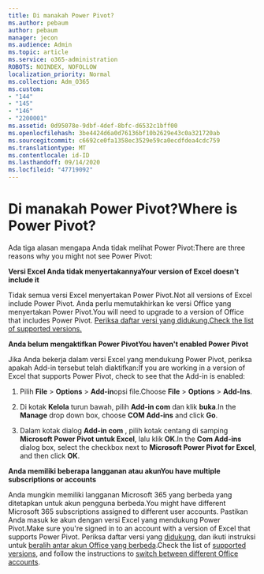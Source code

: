 ```yaml
---
title: Di manakah Power Pivot?
ms.author: pebaum
author: pebaum
manager: jecon
ms.audience: Admin
ms.topic: article
ms.service: o365-administration
ROBOTS: NOINDEX, NOFOLLOW
localization_priority: Normal
ms.collection: Adm_O365
ms.custom:
- "144"
- "145"
- "146"
- "2200001"
ms.assetid: 0d95078e-9dbf-4def-8bfc-d6532c1bff00
ms.openlocfilehash: 3be4424d6a0d76136bf10b2629e43c0a321720ab
ms.sourcegitcommit: c6692ce0fa1358ec3529e59ca0ecdfdea4cdc759
ms.translationtype: MT
ms.contentlocale: id-ID
ms.lasthandoff: 09/14/2020
ms.locfileid: "47719092"
---
```

# <a name="where-is-power-pivot"></a><span data-ttu-id="01b43-102">Di manakah Power Pivot?</span><span class="sxs-lookup"><span data-stu-id="01b43-102">Where is Power Pivot?</span></span>

<span data-ttu-id="01b43-103">Ada tiga alasan mengapa Anda tidak melihat Power Pivot:</span><span class="sxs-lookup"><span data-stu-id="01b43-103">There are three reasons why you might not see Power Pivot:</span></span>
  
<span data-ttu-id="01b43-104">**Versi Excel Anda tidak menyertakannya**</span><span class="sxs-lookup"><span data-stu-id="01b43-104">**Your version of Excel doesn't include it**</span></span>
  
<span data-ttu-id="01b43-105">Tidak semua versi Excel menyertakan Power Pivot.</span><span class="sxs-lookup"><span data-stu-id="01b43-105">Not all versions of Excel include Power Pivot.</span></span> <span data-ttu-id="01b43-106">Anda perlu memutakhirkan ke versi Office yang menyertakan Power Pivot.</span><span class="sxs-lookup"><span data-stu-id="01b43-106">You will need to upgrade to a version of Office that includes Power Pivot.</span></span> [<span data-ttu-id="01b43-107">Periksa daftar versi yang didukung.</span><span class="sxs-lookup"><span data-stu-id="01b43-107">Check the list of supported versions.</span></span>](https://support.office.com/article/aa64e217-4b6e-410b-8337-20b87e1c2a4b.aspx)
  
<span data-ttu-id="01b43-108">**Anda belum mengaktifkan Power Pivot**</span><span class="sxs-lookup"><span data-stu-id="01b43-108">**You haven't enabled Power Pivot**</span></span>
  
<span data-ttu-id="01b43-109">Jika Anda bekerja dalam versi Excel yang mendukung Power Pivot, periksa apakah Add-in tersebut telah diaktifkan:</span><span class="sxs-lookup"><span data-stu-id="01b43-109">If you are working in a version of Excel that supports Power Pivot, check to see that the Add-in is enabled:</span></span>
  
1. <span data-ttu-id="01b43-110">Pilih **File** \> **Options** \> **Add-in**opsi file.</span><span class="sxs-lookup"><span data-stu-id="01b43-110">Choose **File** \> **Options** \> **Add-Ins**.</span></span>

2. <span data-ttu-id="01b43-111">Di kotak **Kelola** turun bawah, pilih **Add-in com** dan klik **buka**.</span><span class="sxs-lookup"><span data-stu-id="01b43-111">In the **Manage** drop down box, choose **COM Add-ins** and click **Go**.</span></span>

3. <span data-ttu-id="01b43-112">Dalam kotak dialog **Add-in com** , pilih kotak centang di samping **Microsoft Power Pivot untuk Excel**, lalu klik **OK**.</span><span class="sxs-lookup"><span data-stu-id="01b43-112">In the **Com Add-ins** dialog box, select the checkbox next to **Microsoft Power Pivot for Excel**, and then click **OK**.</span></span>

<span data-ttu-id="01b43-113">**Anda memiliki beberapa langganan atau akun**</span><span class="sxs-lookup"><span data-stu-id="01b43-113">**You have multiple subscriptions or accounts**</span></span>
  
<span data-ttu-id="01b43-114">Anda mungkin memiliki langganan Microsoft 365 yang berbeda yang ditetapkan untuk akun pengguna berbeda.</span><span class="sxs-lookup"><span data-stu-id="01b43-114">You might have different Microsoft 365 subscriptions assigned to different user accounts.</span></span> <span data-ttu-id="01b43-115">Pastikan Anda masuk ke akun dengan versi Excel yang mendukung Power Pivot.</span><span class="sxs-lookup"><span data-stu-id="01b43-115">Make sure you're signed in to an account with a version of Excel that supports Power Pivot.</span></span> <span data-ttu-id="01b43-116">Periksa daftar versi yang [didukung](https://support.office.com/article/aa64e217-4b6e-410b-8337-20b87e1c2a4b.aspx), dan ikuti instruksi untuk [beralih antar akun Office yang berbeda](https://support.office.com/article/b9582171-fd1f-4284-9846-bdd72bb28426.aspx#BKMK_WebSwitchAccounts).</span><span class="sxs-lookup"><span data-stu-id="01b43-116">Check the list of [supported versions](https://support.office.com/article/aa64e217-4b6e-410b-8337-20b87e1c2a4b.aspx), and follow the instructions to [switch between different Office accounts](https://support.office.com/article/b9582171-fd1f-4284-9846-bdd72bb28426.aspx#BKMK_WebSwitchAccounts).</span></span>

